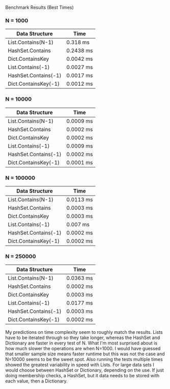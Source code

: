 Benchmark Results (Best Times)

### N = 1000
|Data Structure | Time |
|---|---|
| List.Contains(N-1)   | 0.318  ms |
| HashSet.Contains     | 0.2438 ms |
| Dict.ContainsKey     | 0.0042 ms |
| List.Contains(-1)    | 0.0027 ms |
| HashSet.Contains(-1) | 0.0017 ms |
| Dict.ContainsKey(-1) | 0.0012 ms |

### N = 10000
|Data Structure | Time |
|---|---|
| List.Contains(N-1)   | 0.0009 ms |
| HashSet.Contains     | 0.0002 ms |
| Dict.ContainsKey     | 0.0002 ms |
| List.Contains(-1)    | 0.0009 ms |
| HashSet.Contains(-1) | 0.0002 ms |
| Dict.ContainsKey(-1) | 0.0001 ms |

### N = 100000
|Data Structure | Time |
|---|---|
| List.Contains(N-1)   | 0.0113  ms |
| HashSet.Contains     | 0.0003  ms |
| Dict.ContainsKey     | 0.0003  ms |
| List.Contains(-1)    | 0.007   ms |
| HashSet.Contains(-1) | 0.0002  ms |
| Dict.ContainsKey(-1) | 0.0002  ms |

### N = 250000
|Data Structure | Time |
|---|---|
| List.Contains(N-1)   | 0.0363  ms |
| HashSet.Contains     | 0.0002  ms |
| Dict.ContainsKey     | 0.0003  ms |
| List.Contains(-1)    | 0.0177  ms |
| HashSet.Contains(-1) | 0.0003  ms |
| Dict.ContainsKey(-1) | 0.0002  ms |

My predictions on time complexity seem to roughly match the results. Lists have to be iterated through so they take longer, whereas the HashSet and Dictionary are faster in every test of N. What I'm most surprised about is how much slower the operations are when N=1000. I would have guessed that smaller sample size means faster runtime but this was not the case and N=10000 seems to be the sweet spot. Also running the tests multiple times showed the greatest variability in speed with Lists. 
For large data sets I would choose between HashSet or Dictionary, depending on the use. If just doing membership checks, a HashSet, but it data needs to be stored with each value, then a Dictionary.